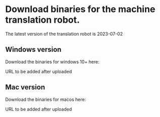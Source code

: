 # Download binaries for the machine translation robot.

The latest version of the translation robot is 2023-07-02

## Windows version
Download the binaries for windows 10+ here:

URL to be added after uploaded

## Mac version
Download the binaries for macos here:

URL to be added after uploaded
